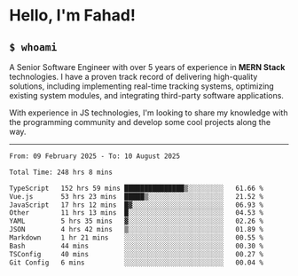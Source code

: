 <h1>Hello, I'm Fahad!</h1>

<h2><code>$ whoami</code></h2>

A Senior Software Engineer with over 5 years of experience in **MERN Stack** technologies. I have a proven track record of delivering high-quality solutions, including implementing real-time tracking systems, optimizing existing system modules, and integrating third-party software applications.

With experience in JS technologies, I'm looking to share my knowledge with the programming community and develop some cool projects along the way.

---

<!--START_SECTION:waka-->

```txt
From: 09 February 2025 - To: 10 August 2025

Total Time: 248 hrs 8 mins

TypeScript   152 hrs 59 mins ███████████████▒░░░░░░░░░   61.66 %
Vue.js       53 hrs 23 mins  █████▒░░░░░░░░░░░░░░░░░░░   21.52 %
JavaScript   17 hrs 12 mins  █▓░░░░░░░░░░░░░░░░░░░░░░░   06.93 %
Other        11 hrs 13 mins  █░░░░░░░░░░░░░░░░░░░░░░░░   04.53 %
YAML         5 hrs 35 mins   ▓░░░░░░░░░░░░░░░░░░░░░░░░   02.26 %
JSON         4 hrs 42 mins   ▒░░░░░░░░░░░░░░░░░░░░░░░░   01.89 %
Markdown     1 hr 21 mins    ░░░░░░░░░░░░░░░░░░░░░░░░░   00.55 %
Bash         44 mins         ░░░░░░░░░░░░░░░░░░░░░░░░░   00.30 %
TSConfig     40 mins         ░░░░░░░░░░░░░░░░░░░░░░░░░   00.27 %
Git Config   6 mins          ░░░░░░░░░░░░░░░░░░░░░░░░░   00.04 %
```

<!--END_SECTION:waka-->

<!--
**heyFahad/heyFahad** is a ✨ _special_ ✨ repository because its `README.md` (this file) appears on your GitHub profile.

Here are some ideas to get you started:

- 🔭 I’m currently working on ...
- 🌱 I’m currently learning ...
- 👯 I’m looking to collaborate on ...
- 🤔 I’m looking for help with ...
- 💬 Ask me about ...
- 📫 How to reach me: ...
- 😄 Pronouns: ...
- ⚡ Fun fact: ...
-->
